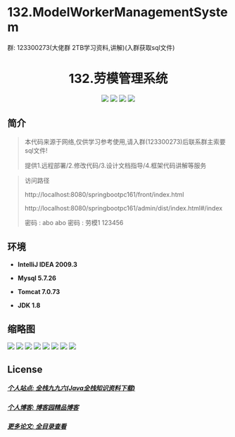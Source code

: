 

# 132.ModelWorkerManagementSystem

<p>群: 123300273(大佬群 2TB学习资料,讲解)(入群获取sql文件)</p>

<p><h1 align="center">132.劳模管理系统</h1></p>


<p align="center">
	<img src="https://img.shields.io/badge/jdk-1.8-orange.svg"/>
    <img src="https://img.shields.io/badge/springBoot-5.x-lightgrey.svg"/>
    <img src="https://img.shields.io/badge/vue-3.x-blue.svg"/>
    <img src="https://img.shields.io/badge/mysql-5.x-yellow.svg"/>
</p>

## 简介


> 本代码来源于网络,仅供学习参考使用,请入群(123300273)后联系群主索要sql文件!
>
> 提供1.远程部署/2.修改代码/3.设计文档指导/4.框架代码讲解等服务

>访问路径
>
> http://localhost:8080/springbootpc161/front/index.html
>
> http://localhost:8080/springbootpc161/admin/dist/index.html#/index
>
> 密码 : abo abo
> 密码 : 劳模1 123456


## 环境

- <b>IntelliJ IDEA 2009.3</b>

- <b>Mysql 5.7.26</b>

- <b>Tomcat 7.0.73</b>

- <b>JDK 1.8</b>




## 缩略图

![](https://img2022.cnblogs.com/blog/588112/202207/588112-20220703075605288-1344321034.png)
![](https://img2022.cnblogs.com/blog/588112/202207/588112-20220703075611773-1022571708.png)
![](https://img2022.cnblogs.com/blog/588112/202207/588112-20220703075617447-1819437895.png)
![](https://img2022.cnblogs.com/blog/588112/202207/588112-20220703075624178-916890777.png)
![](https://img2022.cnblogs.com/blog/588112/202207/588112-20220703075631356-77909601.png)
![](https://img2022.cnblogs.com/blog/588112/202207/588112-20220703075635968-833189697.png)
![](https://img2022.cnblogs.com/blog/588112/202207/588112-20220703075645600-180142553.png)
![](https://img2022.cnblogs.com/blog/588112/202207/588112-20220703075650472-1020922854.png)


## License

##### [个人站点: 全栈九九六(Java全栈知识资料下载)](https://www.blog996.com/)
##### [个人博客: 博客园精品博客](https://www.cnblogs.com/yysbolg/)
##### [更多论文: 全目录查看](https://www.blog996.com/md/2021-09-22-1632317852192.html)



